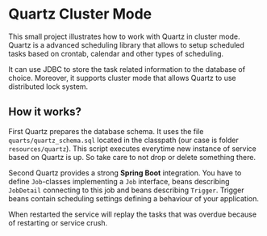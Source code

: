 # Quartz Cluster Mode

This small project illustrates how to work with Quartz in cluster mode.
Quartz is a advanced scheduling library that allows to setup scheduled
tasks based on crontab, calendar and other types of scheduling.

It can use JDBC to store the task related information to the database
of choice. Moreover, it supports cluster mode that allows Quartz to use
distributed lock system.

## How it works?

First Quartz prepares the database schema. It uses the file `quarts/quartz_schema.sql`
located in the classpath (our case is folder `resources/quartz`). This script
executes everytime new instance of service based on Quartz is up. So take care
to not drop or delete something there.

Second Quartz provides a strong **Spring Boot** integration. You have to define
`Job`-classes implementing a `Job` interface, beans describing `JobDetail` connecting
to this job and beans describing `Trigger`. Trigger beans contain scheduling
settings defining a behaviour of your application.

When restarted the service will replay the tasks that was overdue because of restarting
or service crush.